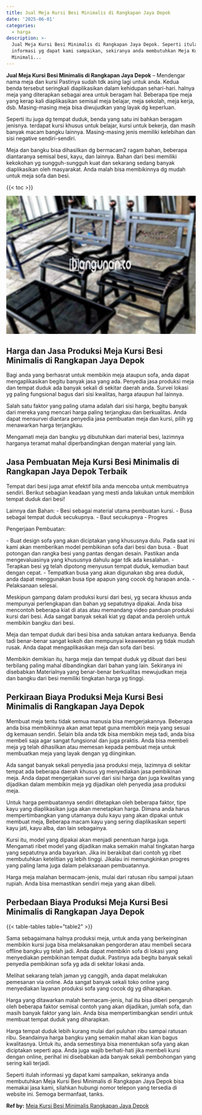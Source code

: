 ```yaml
---
title: Jual Meja Kursi Besi Minimalis di Rangkapan Jaya Depok
date: '2025-06-01'
categories:
  - harga
description: >-
  Jual Meja Kursi Besi Minimalis di Rangkapan Jaya Depok. Seperti itulah
  informasi yg dapat kami sampaikan, sekiranya anda membutuhkan Meja Kursi Besi
  Minimali...
---
```


**Jual Meja Kursi Besi Minimalis di Rangkapan Jaya Depok** – Mendengar nama meja dan kursi Pastinya sudah tdk asing lagi untuk anda. Kedua benda tersebut seringkali diaplikasikan dalam kehidupan sehari-hari. halnya meja yang diterapkan sebagai area untuk beragam hal. Beberapa tipe meja yang kerap kali diaplikasikan semisal meja belajar, meja sekolah, meja kerja, dsb. Masing-masing meja bisa diwujudkan yang layak dg keperluan.

Seperti itu juga dg tempat duduk, benda yang satu ini bahkan beragam jenisnya. terdapat kursi khusus untuk belajar, kursi untuk bekerja, dan masih banyak macam bangku lainnya. Masing-masing jenis memiliki kelebihan dan sisi negative sendiri-sendiri.

Meja dan bangku bisa dihasilkan dg bermacam2 ragam bahan, beberapa diantaranya semisal besi, kayu, dan lainnya. Bahan dari besi memiliki kekokohan yg sungguh-sungguh kuat dan sekarang sedang banyak diaplikasikan oleh masyarakat. Anda malah bisa membikinnya dg mudah untuk meja sofa dan besi.

{{< toc >}}

![Jual Meja Kursi Besi Minimalis di Rangkapan Jaya Depok](/images/jual-meja-besi-murah20.png)

## Harga dan Jasa Produksi Meja Kursi Besi Minimalis di Rangkapan Jaya Depok

Bagi anda yang berhasrat untuk membikin meja ataupun sofa, anda dapat mengaplikasikan begitu banyak jasa yang ada. Penyedia jasa produksi meja dan tempat duduk ada banyak sekali di sekitar daerah anda. Survei lokasi yg paling fungsional bagus dari sisi kwalitas, harga ataupun hal lainnya.

Salah satu faktor yang paling utama adalah dari sisi harga, begitu banyak dari mereka yang mencari harga paling terjangkau dan berkualitas. Anda dapat mensurvei diantara penyedia jasa pembuatan meja dan kursi, pilih yg menawarkan harga terjangkau.

Mengamati meja dan bangku yg dibutuhkan dari material besi, lazimnya harganya teramat mahal diperbandingkan dengan material yang lain.

## Jasa Pembuatan Meja Kursi Besi Minimalis di Rangkapan Jaya Depok Terbaik

Tempat dari besi juga amat efektif bila anda mencoba untuk membuatnya sendiri. Berikut sebagian keadaan yang mesti anda lakukan untuk membikin tempat duduk dari besi!

Lainnya dan Bahan: - Besi sebagai material utama pembuatan kursi. - Busa sebagai tempat duduk secukupnya. - Baut secukupnya - Progres

Pengerjaan Pembuatan:

\- Buat design sofa yang akan diciptakan yang khususnya dulu. Pada saat ini kami akan memberikan model pembikinan sofa dari besi dan busa. - Buat potongan dan rangka besi yang pantas dengan desain. Pastikan anda mengevaluasinya yang khususnya dahulu agar tdk ada kesalahan. - Terapkan besi yg telah dipotong menyusun tempat duduk, kemudian baut dengan cepat. - Tempatkan busa yang akan digunakan sbg area duduk, anda dapat menggunakan busa tipe apapun yang cocok dg harapan anda. - Pelaksanaan selesai.

Meskipun gampang dalam produksi kursi dari besi, yg secara khusus anda mempunyai perlengkapan dan bahan yg sepatutnya dipakai. Anda bisa mencontoh beberapa kiat di atas atau memandang video panduan produksi kursi dari besi. Ada sangat banyak sekali kiat yg dapat anda peroleh untuk membikin bangku dari besi.

Meja dan tempat duduk dari besi bisa anda satukan antara keduanya. Benda tadi benar-benar sangat kokoh dan mempunyai keaweeetan yg tidak mudah rusak. Anda dapat mengaplikasikan meja dan sofa dari besi.

Membikin demikian itu, harga meja dan tempat duduk yg dibuat dari besi terbilang paling mahal dibandingkan dari bahan yang lain. Sekiranya ini disebabkan Materialnya yang benar-benar berkualitas mewujudkan meja dan bangku dari besi memiliki tingkatan harga yg tinggi.

## Perkiraan Biaya Produksi Meja Kursi Besi Minimalis di Rangkapan Jaya Depok

Membuat meja tentu tidak semua manusia bisa mengerjakannya. Beberapa anda bisa membikinnya akan amat tepat guna membikin meja yang sesuai dg kemauan sendiri. Selain bila anda tdk bisa membikin meja tadi, anda bisa membeli saja agar sangat fungsional dan juga praktis. Anda bisa membeli meja yg telah dihasilkan atau memesan kepada pembuat meja untuk membuatkan meja yang layak dengan yg diinginkan.

Ada sangat banyak sekali penyedia jasa produksi meja, lazimnya di sekitar tempat ada beberapa daerah khusus yg menyediakan jasa pembikinan meja. Anda dapat mengerjakan survei dari sisi harga dan juga kwalitas yang dijadikan dalam membikin meja yg dijadikan oleh penyedia jasa produksi meja.

Untuk harga pembuatannya sendiri ditetapkan oleh beberapa faktor, tipe kayu yang diaplikasikan juga akan menetapkan harga. Dimana anda harus mempertimbangkan yang utamanya dulu kayu yang akan dipakai untuk membuat meja, Beberapa macam kayu yang sering diaplikasikan seperti kayu jati, kayu alba, dan lain sebagainya.

Kursi itu, model yang dipakai akan menjadi penentuan harga juga. Mengamati ribet model yang dijadikan maka semakin mahal tingkatan harga yang sepatutnya anda bayarkan. Jika ini berakibat dari contoh yg ribet membutuhkan ketelitian yg lebih tinggi. Jikalau ini memungkinkan progres yang paling lama juga dalam pelaksanaan pembuatannya.

Harga meja malahan bermacam-jenis, mulai dari ratusan ribu sampai jutaan rupiah. Anda bisa memastikan sendiri meja yang akan dibeli.

## Perbedaan Biaya Produksi Meja Kursi Besi Minimalis di Rangkapan Jaya Depok

{{< table-tables table="table2" >}}

Sama sebagaimana halnya produksi meja, untuk anda yang berkeinginan membikin kursi juga bisa melaksanakan pengorderan atau membeli secara offline bangku yg telah jadi. Anda dapat membikin sofa di lokasi yang menyediakan pembikinan tempat duduk. Pastinya ada begitu banyak sekali penyedia pembikinan sofa yg ada di sekitar lokasi anda.

Melihat sekarang telah jaman yg canggih, anda dapat melakukan pemesanan via online. Ada sangat banyak sekali toko online yang menyediakan layanan produksi sofa yang cocok dg yg diharapkan.

Harga yang ditawarkan malah bermacam-jenis, hal itu bisa diberi pengaruh oleh beberapa faktor semisal contoh yang akan dijadikan, jumlah sofa, dan masih banyak faktor yang lain. Anda bisa mempertimbangkan sendiri untuk membuat tempat duduk yang diharapkan.

Harga tempat duduk lebih kurang mulai dari puluhan ribu sampai ratusan ribu. Seandainya harga bangku yang semakin mahal akan kian bagus kwalitasnya. Untuk itu, anda semestinya bisa menentukan sofa yang akan diciptakan seperti apa. Anda juga wajib berhati-hati jika membeli kursi dengan online, perihal ini disebabkan ada banyak sekali pembohongan yang sering kali terjadi.

Seperti itulah informasi yg dapat kami sampaikan, sekiranya anda membutuhkan Meja Kursi Besi Minimalis di Rangkapan Jaya Depok bisa memakai jasa kami, silahkan hubungi nomor telepon yang tersedia di website ini. Semoga bermanfaat, tanks.

**Ref by:** [Meja Kursi Besi Minimalis Rangkapan Jaya Depok](https://id.wikipedia.org/wiki/Meja)
